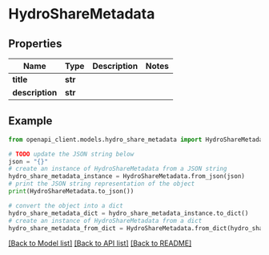 # HydroShareMetadata


## Properties

Name | Type | Description | Notes
------------ | ------------- | ------------- | -------------
**title** | **str** |  | 
**description** | **str** |  | 

## Example

```python
from openapi_client.models.hydro_share_metadata import HydroShareMetadata

# TODO update the JSON string below
json = "{}"
# create an instance of HydroShareMetadata from a JSON string
hydro_share_metadata_instance = HydroShareMetadata.from_json(json)
# print the JSON string representation of the object
print(HydroShareMetadata.to_json())

# convert the object into a dict
hydro_share_metadata_dict = hydro_share_metadata_instance.to_dict()
# create an instance of HydroShareMetadata from a dict
hydro_share_metadata_from_dict = HydroShareMetadata.from_dict(hydro_share_metadata_dict)
```
[[Back to Model list]](../README.md#documentation-for-models) [[Back to API list]](../README.md#documentation-for-api-endpoints) [[Back to README]](../README.md)


